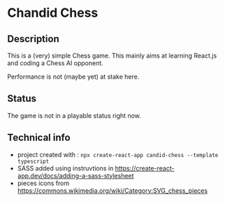# Chandid Chess

## Description

This is a (very) simple Chess game. This mainly aims at learning React.js and coding a Chess AI opponent.

Performance is not (maybe yet) at stake here.

## Status

The game is not in a playable status right now.

## Technical info

- project created with : `npx create-react-app candid-chess --template typescript`
- SASS added using instruvtions in https://create-react-app.dev/docs/adding-a-sass-stylesheet
- pieces icons from https://commons.wikimedia.org/wiki/Category:SVG_chess_pieces
